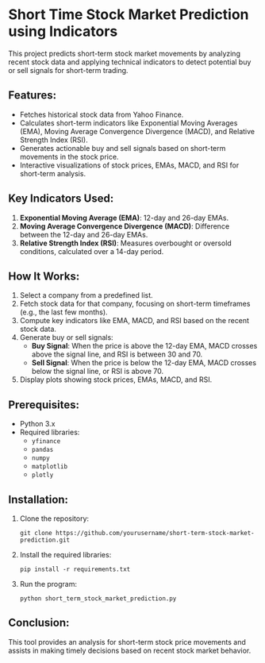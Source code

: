 # Short Time Stock Market Prediction using Indicators

This project predicts short-term stock market movements by analyzing recent stock data and applying technical indicators to detect potential buy or sell signals for short-term trading.

## Features:
- Fetches historical stock data from Yahoo Finance.
- Calculates short-term indicators like Exponential Moving Averages (EMA), Moving Average Convergence Divergence (MACD), and Relative Strength Index (RSI).
- Generates actionable buy and sell signals based on short-term movements in the stock price.
- Interactive visualizations of stock prices, EMAs, MACD, and RSI for short-term analysis.

## Key Indicators Used:
1. **Exponential Moving Average (EMA)**: 12-day and 26-day EMAs.
2. **Moving Average Convergence Divergence (MACD)**: Difference between the 12-day and 26-day EMAs.
3. **Relative Strength Index (RSI)**: Measures overbought or oversold conditions, calculated over a 14-day period.

## How It Works:
1. Select a company from a predefined list.
2. Fetch stock data for that company, focusing on short-term timeframes (e.g., the last few months).
3. Compute key indicators like EMA, MACD, and RSI based on the recent stock data.
4. Generate buy or sell signals:
   - **Buy Signal**: When the price is above the 12-day EMA, MACD crosses above the signal line, and RSI is between 30 and 70.
   - **Sell Signal**: When the price is below the 12-day EMA, MACD crosses below the signal line, or RSI is above 70.
5. Display plots showing stock prices, EMAs, MACD, and RSI.

## Prerequisites:
- Python 3.x
- Required libraries:
  - `yfinance`
  - `pandas`
  - `numpy`
  - `matplotlib`
  - `plotly`

## Installation:
1. Clone the repository:
   ```
   git clone https://github.com/yourusername/short-term-stock-market-prediction.git
   ```
2. Install the required libraries:
   ```
   pip install -r requirements.txt
   ```

3. Run the program:
   ```
   python short_term_stock_market_prediction.py
   ```

## Conclusion:
This tool provides an analysis for short-term stock price movements and assists in making timely decisions based on recent stock market behavior.
